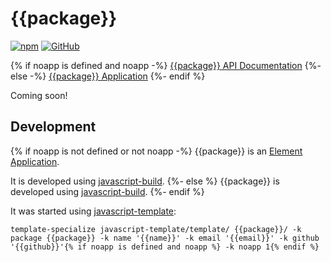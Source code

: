 # {{package}}

[![npm](https://img.shields.io/npm/v/{{package}})](https://www.npmjs.com/package/{{package}})
[![GitHub](https://img.shields.io/github/license/{{github}}/{{package}})](https://github.com/{{github}}/{{package}}/blob/main/LICENSE)

{% if noapp is defined and noapp -%}
[{{package}} API Documentation](https://{{github}}.github.io/{{package}}/)
{%- else -%}
[{{package}} Application](https://{{github}}.github.io/{{package}}/)
{%- endif %}

Coming soon!


## Development

{% if noapp is not defined or not noapp -%}
{{package}} is an [Element Application](https://github.com/craigahobbs/element-app#readme).

It is developed using [javascript-build](https://github.com/craigahobbs/javascript-build#readme).
{%- else %}
{{package}} is developed using [javascript-build](https://github.com/craigahobbs/javascript-build#readme).
{%- endif %}

It was started using [javascript-template](https://github.com/craigahobbs/javascript-template#readme):

```
template-specialize javascript-template/template/ {{package}}/ -k package {{package}} -k name '{{name}}' -k email '{{email}}' -k github '{{github}}'{% if noapp is defined and noapp %} -k noapp 1{% endif %}
```
